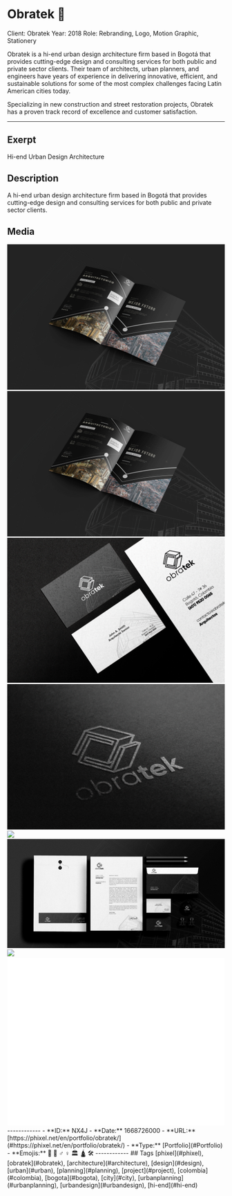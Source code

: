 # Obratek 👷
Client: Obratek
Year: 2018
Role: Rebranding, Logo, Motion Graphic, Stationery

Obratek is a hi-end urban design architecture firm based in Bogotá that provides cutting-edge design and consulting services for both public and private sector clients. Their team of architects, urban planners, and engineers have years of experience in delivering innovative, efficient, and sustainable solutions for some of the most complex challenges facing Latin American cities today.

Specializing in new construction and street restoration projects, Obratek has a proven track record of excellence and customer satisfaction.

------------
## Exerpt
Hi-end Urban Design Architecture
## Description
A hi-end urban design architecture firm based in Bogotá that provides cutting-edge design and consulting services for both public and private sector clients.
## Media
<img src="media/obratek-broshure.jpg">
<img src="media/obratek-broshure.jpg">
<img src="media/obratek-card.jpg">
<img src="media/obratek-logo-presentation.jpg">
<img src="media/obratek-office-wall.jpg">
<img src="media/obratek-stationery.jpg">
<img src="media/obratek-video.mp4">
<img src="media/obratek-logo.png">
------------
- **ID:** NX4J
- **Date:** 1668726000
- **URL:** [https://phixel.net/en/portfolio/obratek/](#https://phixel.net/en/portfolio/obratek/)
- **Type:** [Portfolio](#Portfolio)
- **Emojis:** 👷 🧱 ‍♂ ♀️ 🏛 🛕 🛠
------------
## Tags
[phixel](#phixel), [obratek](#obratek), [architecture](#architecture), [design](#design), [urban](#urban), [planning](#planning), [project](#project), [colombia](#colombia), [bogota](#bogota), [city](#city), [urbanplanning](#urbanplanning), [urbandesign](#urbandesign), [hi-end](#hi-end)